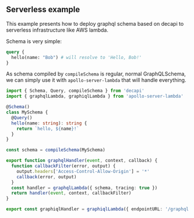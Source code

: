 ## Serverless example

This example presents how to deploy graphql schema based on decapi to serverless infrastructure like AWS lambda.

Schema is very simple:

```graphql
query {
  hello(name: "Bob") # will resolve to 'Hello, Bob!'
}
```

As schema compiled by `compileSchema` is regular, normal GraphQLSchema, we can simply use it with `apollo-server-lambda` that will handle everything.

```ts
import { Schema, Query, compileSchema } from 'decapi'
import { graphqlLambda, graphiqlLambda } from 'apollo-server-lambda'

@Schema()
class MySchema {
  @Query()
  hello(name: string): string {
    return `hello, ${name}!`
  }
}

const schema = compileSchema(MySchema)

export function graphqlHandler(event, context, callback) {
  function callbackFilter(error, output) {
    output.headers['Access-Control-Allow-Origin'] = '*'
    callback(error, output)
  }
  const handler = graphqlLambda({ schema, tracing: true })
  return handler(event, context, callbackFilter)
}

export const graphiqlHandler = graphiqlLambda({ endpointURL: '/graphql' })
```
